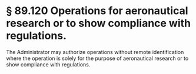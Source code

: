 # § 89.120   Operations for aeronautical research or to show compliance with regulations.

The Administrator may authorize operations without remote identification where the operation is solely for the purpose of aeronautical research or to show compliance with regulations.




